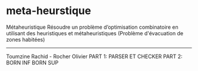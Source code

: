 # meta-heurstique
Métaheuristique 
Résoudre un problème d’optimisation combinatoire en utilisant des heuristiques et métaheuristiques
(Problème d'évacuation de zones habitées)
______

Toumzine Rachid - Rocher Olivier
PART 1: PARSER ET  CHECKER
PART 2: BORN INF BORN SUP
